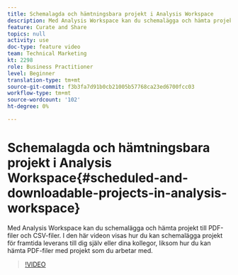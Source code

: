 ```yaml
---
title: Schemalagda och hämtningsbara projekt i Analysis Workspace
description: Med Analysis Workspace kan du schemalägga och hämta projekt till PDF-filer och CSV-filer. I den här videon visas hur du kan schemalägga projekt för framtida leverans till dig själv eller dina kollegor, liksom hur du kan hämta PDF-filer med projekt som du arbetar med.
feature: Curate and Share
topics: null
activity: use
doc-type: feature video
team: Technical Marketing
kt: 2298
role: Business Practitioner
level: Beginner
translation-type: tm+mt
source-git-commit: f3b3fa7d91b0cb21005b57768ca23ed6700fcc03
workflow-type: tm+mt
source-wordcount: '102'
ht-degree: 0%

---
```



# Schemalagda och hämtningsbara projekt i Analysis Workspace{#scheduled-and-downloadable-projects-in-analysis-workspace}

Med Analysis Workspace kan du schemalägga och hämta projekt till PDF-filer och CSV-filer. I den här videon visas hur du kan schemalägga projekt för framtida leverans till dig själv eller dina kollegor, liksom hur du kan hämta PDF-filer med projekt som du arbetar med.

>[!VIDEO](https://video.tv.adobe.com/v/24709/?quality=12)
